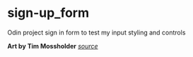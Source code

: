 # sign-up_form

Odin project sign in form to test my input styling and controls

**Art by Tim Mossholder**
*[source](https://unsplash.com/photos/tq8Cuap8_wY)*